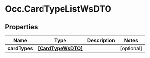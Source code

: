 # Occ.CardTypeListWsDTO

## Properties
Name | Type | Description | Notes
------------ | ------------- | ------------- | -------------
**cardTypes** | [**[CardTypeWsDTO]**](CardTypeWsDTO.md) |  | [optional] 



